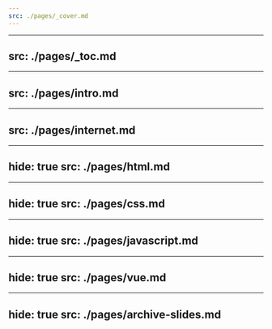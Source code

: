 ```yaml
---
src: ./pages/_cover.md
---
```


---
src: ./pages/_toc.md
---

---
src: ./pages/intro.md
---

---
src: ./pages/internet.md
---

---
hide: true
src: ./pages/html.md
---

---
hide: true
src: ./pages/css.md
---

---
hide: true
src: ./pages/javascript.md
---

---
hide: true
src: ./pages/vue.md
---

---
hide: true
src: ./pages/archive-slides.md
---